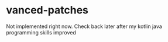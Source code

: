 # vanced-patches

Not implemented right now. Check back later after my kotlin java programming skills improved 

